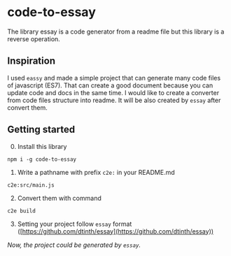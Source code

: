 # code-to-essay
The library essay is a code generator from a readme file but this library is a reverse operation.

## Inspiration
I used `eassy` and made a simple project that can generate many code files of javascript (ES7). That can create a good document because you can update code and docs in the same time. I would like to create a converter from code files structure into readme. It will be also created by `essay` after convert them.

## Getting started
  0. Install this library

  ```
  npm i -g code-to-essay
  ```

  1. Write a pathname with prefix `c2e:` in your README.md

  ```
  c2e:src/main.js
  ```

  2. Convert them with command
  ```
  c2e build
  ```

  3. Setting your project follow `essay` format ([https://github.com/dtinth/essay](https://github.com/dtinth/essay))


*Now, the project could be generated by `essay`.*
